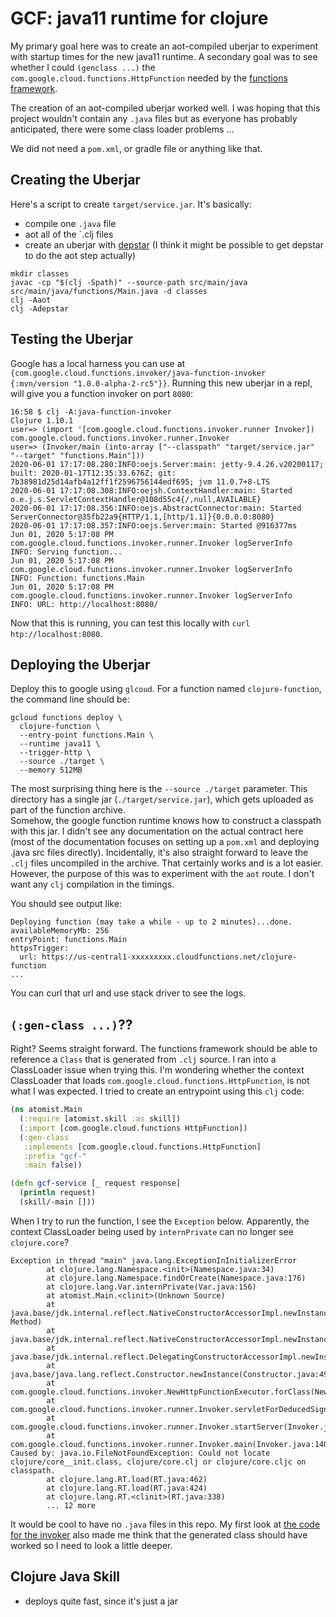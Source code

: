 # GCF: java11 runtime for clojure

My primary goal here was to create an aot-compiled uberjar to experiment with startup times for the new java11 runtime.
A secondary goal was to see whether I could `(genclass ...)` the `com.google.cloud.functions.HttpFunction` needed by
the [functions framework][functions-framework-api].

The creation of an aot-compiled uberjar worked well.  I was hoping that this project wouldn't contain any `.java` files
but as everyone has probably anticipated, there were some class loader problems ...

We did not need a `pom.xml`, or gradle file or anything like that.

## Creating the Uberjar

Here's a script to create `target/service.jar`.  It's basically:

* compile one `.java` file
* aot all of the `.clj files
* create an uberjar with [depstar][depstar] (I think it might be possible to get depstar to do the aot step actually)

```shell script
mkdir classes
javac -cp "$(clj -Spath)" --source-path src/main/java src/main/java/functions/Main.java -d classes
clj -Aaot
clj -Adepstar
```

## Testing the Uberjar

Google has a local harness you can use at `{com.google.cloud.functions.invoker/java-function-invoker {:mvn/version "1.0.0-alpha-2-rc5"}}`.
Running this new uberjar in a repl, will give you a function invoker on port `8080`:

```
16:58 $ clj -A:java-function-invoker
Clojure 1.10.1
user=> (import '[com.google.cloud.functions.invoker.runner Invoker])
com.google.cloud.functions.invoker.runner.Invoker
user=> (Invoker/main (into-array ["--classpath" "target/service.jar" "--target" "functions.Main"]))
2020-06-01 17:17:08.280:INFO:oejs.Server:main: jetty-9.4.26.v20200117; built: 2020-01-17T12:35:33.676Z; git: 7b38981d25d14afb4a12ff1f2596756144edf695; jvm 11.0.7+8-LTS
2020-06-01 17:17:08.308:INFO:oejsh.ContextHandler:main: Started o.e.j.s.ServletContextHandler@108d55c4{/,null,AVAILABLE}
2020-06-01 17:17:08.356:INFO:oejs.AbstractConnector:main: Started ServerConnector@35fb22a9{HTTP/1.1,[http/1.1]}{0.0.0.0:8080}
2020-06-01 17:17:08.357:INFO:oejs.Server:main: Started @916377ms
Jun 01, 2020 5:17:08 PM com.google.cloud.functions.invoker.runner.Invoker logServerInfo
INFO: Serving function...
Jun 01, 2020 5:17:08 PM com.google.cloud.functions.invoker.runner.Invoker logServerInfo
INFO: Function: functions.Main
Jun 01, 2020 5:17:08 PM com.google.cloud.functions.invoker.runner.Invoker logServerInfo
INFO: URL: http://localhost:8080/
```

Now that this is running, you can test this locally with `curl htp://localhost:8080`.

## Deploying the Uberjar

Deploy this to google using `glcoud`.  For a function named `clojure-function`, 
the command line should be:

```shell script
gcloud functions deploy \ 
  clojure-function \
  --entry-point functions.Main \
  --runtime java11 \
  --trigger-http \
  --source ./target \
  --memory 512MB
```

The most surprising thing here is the `--source ./target` parameter.  This directory has a single 
jar (`./target/service.jar`), which gets uploaded as part of the function archive.  
Somehow, the google function runtime knows 
how to construct a classpath with this jar.  I didn't see any documentation on the actual contract here (most of 
the documentation focuses on setting up a `pom.xml` and deploying .java src files directly).  Incidentally, it's also 
straight forward to leave the `.clj` files uncompiled in the archive.  That certainly works and is 
a lot easier.  However, the purpose of this was to experiment with the `aot` route.  I don't want any `clj` compilation
in the timings.

You should see output like:

```shell script
Deploying function (may take a while - up to 2 minutes)...done.
availableMemoryMb: 256
entryPoint: functions.Main
httpsTrigger:
  url: https://us-central1-xxxxxxxxx.cloudfunctions.net/clojure-function
...
```

You can curl that url and use stack driver to see the logs.

## `(:gen-class ...)`??

Right?  Seems straight forward.  The functions framework should be able to reference a `Class` 
that is generated from `.clj` source.  I ran 
into a ClassLoader issue when trying this.  I'm wondering whether the context ClassLoader 
that loads `com.google.cloud.functions.HttpFunction`, is not what I was expected.  I tried to
create an entrypoint using this `clj` code:

```clojure
(ns atomist.Main
  (:require [atomist.skill :as skill])
  (:import [com.google.cloud.functions HttpFunction])
  (:gen-class
   :implements [com.google.cloud.functions.HttpFunction]
   :prefix "gcf-"
   :main false))

(defn gcf-service [_ request response]
  (println request)
  (skill/-main []))
```

When I try to run the function, I see the `Exception` below.  Apparently, the context 
ClassLoader being used by `internPrivate` can no longer see `clojure.core`?

```
Exception in thread "main" java.lang.ExceptionInInitializerError
        at clojure.lang.Namespace.<init>(Namespace.java:34)
        at clojure.lang.Namespace.findOrCreate(Namespace.java:176)
        at clojure.lang.Var.internPrivate(Var.java:156)
        at atomist.Main.<clinit>(Unknown Source)
        at java.base/jdk.internal.reflect.NativeConstructorAccessorImpl.newInstance0(Native Method)
        at java.base/jdk.internal.reflect.NativeConstructorAccessorImpl.newInstance(NativeConstructorAccessorImpl.java:62)
        at java.base/jdk.internal.reflect.DelegatingConstructorAccessorImpl.newInstance(DelegatingConstructorAccessorImpl.java:45)
        at java.base/java.lang.reflect.Constructor.newInstance(Constructor.java:490)
        at com.google.cloud.functions.invoker.NewHttpFunctionExecutor.forClass(NewHttpFunctionExecutor.java:51)
        at com.google.cloud.functions.invoker.runner.Invoker.servletForDeducedSignatureType(Invoker.java:358)
        at com.google.cloud.functions.invoker.runner.Invoker.startServer(Invoker.java:290)
        at com.google.cloud.functions.invoker.runner.Invoker.main(Invoker.java:140)
Caused by: java.io.FileNotFoundException: Could not locate clojure/core__init.class, clojure/core.clj or clojure/core.cljc on classpath.
        at clojure.lang.RT.load(RT.java:462)
        at clojure.lang.RT.load(RT.java:424)
        at clojure.lang.RT.<clinit>(RT.java:338)
        ... 12 more

```

It would be cool to have no `.java` files in this repo.  My first look at [the code for the invoker][github-functions-framework-java] also
made me think that the generated class should have worked so I need to look a little deeper.

## Clojure Java Skill

* deploys quite fast, since it's just a jar

[pack.alpha]: https://github.com/juxt/pack.alpha
[first.java]: https://cloud.google.com/functions/docs/first-java
[depstar]: https://github.com/seancorfield/depstar
[functions-framework-api]: https://javadoc.io/doc/com.google.cloud.functions/functions-framework-api/latest/index.html
[api]: https://mvnrepository.com/artifact/com.google.cloud.functions/functions-framework-api/1.0.1
[java-11-for-cloud-functions]: https://developers.googleblog.com/2020/05/java-11-for-cloud-functions.html
[github-functions-framework-java]: https://github.com/GoogleCloudPlatform/functions-framework-java
